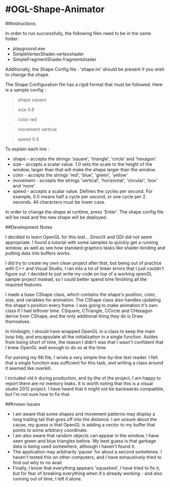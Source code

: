 #OGL-Shape-Animator
==================
##Instructions

In order to run successfully, the following files need to be in the same folder:
* playground.exe
* SimpleVertexShader.vertexshader
* SimpleFragmentShader.fragmentshader

Additionally, the Shape Config file : 'shape.ini' should be present if you wish to change the shape.

The Shape Configuration file has a rigid format that must be followed. Here is a sample config :

>shape square

>size 0.8

>color red

>movement vertical

>speed 0.4

To explain each line :
* shape - accepts the strings 'square', 'triangle', 'circle' and 'hexagon'.
* size - accepts a scalar value. 1.0 sets the scale to the height of the window, larger than that will make the shape larger than the window.
* color - accepts the strings 'red', 'blue', 'green', 'yellow'
* movement - accepts the strings 'vertical', 'horizontal', 'circular', 'box' and 'none'
* speed - accepts a scalar value. Defines the cycles per second. For example, 0.5 means half a cycle per second, or one cycle per 2 seconds.
All characters must be lower case.

In order to change the shape at runtime, press 'Enter'. The shape config file will be read and the new shape will be deployed.

##Development Notes

I decided to learn OpenGL for this test... DirectX and GDI did not seem appropriate. I found a tutorial with some samples to quickly get a running window, as well as see how standard graphics tasks like shader-binding and putting data into buffers works. 

I did try to create my own clean project after that, but being out of practice with C++ and Visual Studio, I ran into a lot of linker errors that I just couldn't figure out. I decided to just write my code on top of a working openGL sample project instead, so I could better spend time finishing all the required features.

I made a base CShape class, which contains the shape's position, color, size, and variables for animation. The CShape class also handles updating the shape's position every frame. I was going to make animation it's own class if I had leftover time. CSquare, CTriangle, CCircle and CHexagon derive from CShape, and the only additional thing they do is Draw themselves.

In hindsight, I should have wrapped OpenGL in a class to keep the main loop tidy, and encapsulate all the initialization in a single function. Asides from being short of time, the reason I didn't was that I wasn't confident that I knew OpenGL well enough to do so at the time.

For parsing my INI file, I wrote a very simple line-by-line text reader. I felt that a single function was sufficient for this task, and writing a class around it seemed like overkill.

I included vld.h during production, and by the of the project, I am happy to report there are no memory leaks. It is worth noting that this is a visual studio 2012 project. I have heard that it might not be backwards compatible, but I'm not sure how to fix that.

##Known Issues
* I am aware that some shapes and movement patterns may display a long trailing tail that goes off into the distance. I am unsure about the cause, my guess is that OpenGL is adding a vector to my buffer that points to some arbitrary coordinate.
* I am also aware that random objects can appear in the window, I have seen green and blue triangles before. My best guess is that garbage data is being used somewhere, although I haven't found it.
* The application may arbitrarily 'pause' for about a second sometimes. I haven't tested this on other computers, and I have exhaustively tried to find out why to no avail.
* Finally, I know that everything appears 'squashed', I have tried to fix it, but for fear of breaking everything when it's already working - and also running out of time, I left it alone.
